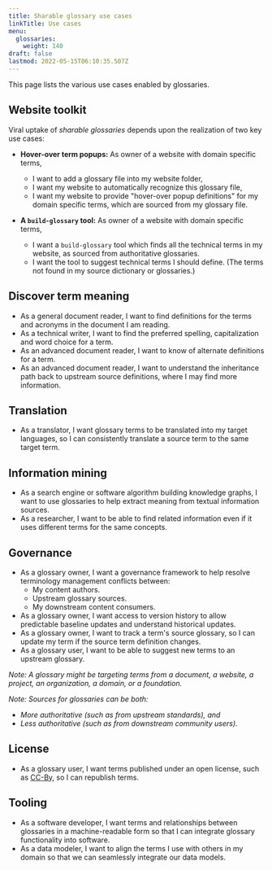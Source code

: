 ```yaml
---
title: Sharable glossary use cases
linkTitle: Use cases
menu:
  glossaries:
    weight: 140
draft: false
lastmod: 2022-05-15T06:10:35.507Z
---
```


This page lists the various use cases enabled by glossaries.

## Website toolkit

Viral uptake of _sharable glossaries_ depends upon the realization of two key use cases:

* **Hover-over term popups:** As owner of a website with domain specific terms,
    * I want to add a glossary file into my website folder,
    * I want my website to automatically recognize this glossary file,
    * I want my website to provide "hover-over popup definitions" for my domain specific terms, which are sourced from my glossary file.

* **A ```build-glossary``` tool:** As owner of a website with domain specific terms,
    * I want a ```build-glossary``` tool which finds all the technical terms in my website, as sourced from authoritative glossaries.
    * I want the tool to suggest technical terms I should define. (The terms not found in my source dictionary or glossaries.)

## Discover term meaning

* As a general document reader, I want to find definitions for the terms and acronyms in the document I am reading.
* As a technical writer, I want to find the preferred spelling, capitalization and word choice for a term.
* As an advanced document reader, I want to know of alternate definitions for a term.
* As an advanced document reader, I want to understand the inheritance path back to upstream source definitions, where I may find more information.

## Translation

* As a translator, I want glossary terms to be translated into my target languages, so I can consistently translate a source term to the same target term.

## Information mining

* As a search engine or software algorithm building knowledge graphs, I want to use glossaries to help extract meaning from textual information sources.
* As a researcher, I want to be able to find related information even if it uses different terms for the same concepts.

## Governance

* As a glossary owner, I want a governance framework to help resolve terminology management conflicts between:
   * My content authors.
   * Upstream glossary sources.
   * My downstream content consumers.
* As a glossary owner, I want access to version history to allow predictable baseline updates and understand historical updates.
* As a glossary owner, I want to track a term's source glossary, so I can update my term if the source term definition changes.
* As a glossary user, I want to be able to suggest new terms to an upstream glossary.

_Note: A glossary might be targeting terms from a document, a website, a project, an organization, a domain, or a foundation._

_Note: Sources for glossaries can be both:_

* _More authoritative (such as from upstream standards), and_
* _Less authoritative (such as from downstream community users)._

## License

* As a glossary user, I want terms published under an open license, such as [CC-By](https://creativecommons.org/licenses/by/4.0/), so I can republish terms. 

## Tooling

* As a software developer, I want terms and relationships between glossaries in a machine-readable form so that I can integrate glossary functionality into software.
* As a data modeler, I want to align the terms I use with others in my domain so that we can seamlessly integrate our data models.

